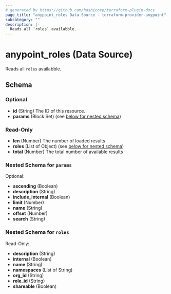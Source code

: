 ```yaml
---
# generated by https://github.com/hashicorp/terraform-plugin-docs
page_title: "anypoint_roles Data Source - terraform-provider-anypoint"
subcategory: ""
description: |-
  Reads all `roles` availabble.
---
```


# anypoint_roles (Data Source)

Reads all `roles` availabble.



<!-- schema generated by tfplugindocs -->
## Schema

### Optional

- **id** (String) The ID of this resource.
- **params** (Block Set) (see [below for nested schema](#nestedblock--params))

### Read-Only

- **len** (Number) The number of loaded results
- **roles** (List of Object) (see [below for nested schema](#nestedatt--roles))
- **total** (Number) The total number of available results

<a id="nestedblock--params"></a>
### Nested Schema for `params`

Optional:

- **ascending** (Boolean)
- **description** (String)
- **include_internal** (Boolean)
- **limit** (Number)
- **name** (String)
- **offset** (Number)
- **search** (String)


<a id="nestedatt--roles"></a>
### Nested Schema for `roles`

Read-Only:

- **description** (String)
- **internal** (Boolean)
- **name** (String)
- **namespaces** (List of String)
- **org_id** (String)
- **role_id** (String)
- **shareable** (Boolean)



